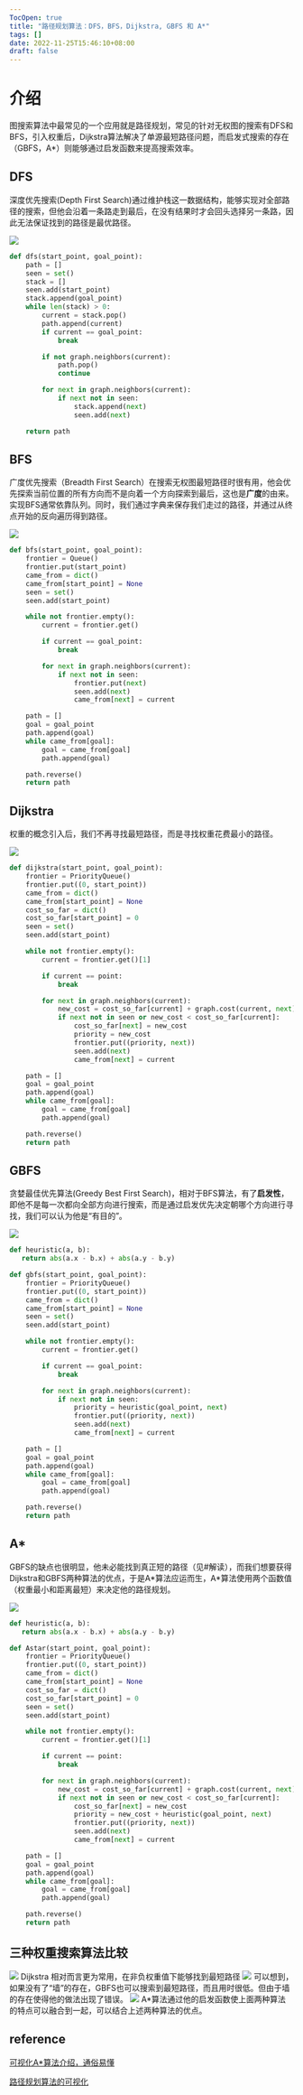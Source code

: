 ```yaml
---
TocOpen: true
title: "路径规划算法：DFS，BFS，Dijkstra, GBFS 和 A*"
tags: []
date: 2022-11-25T15:46:10+08:00
draft: false
---
```

# 介绍
图搜索算法中最常见的一个应用就是路径规划，常见的针对无权图的搜索有DFS和BFS，引入权重后，Dijkstra算法解决了单源最短路径问题，而启发式搜索的存在（GBFS，A*）则能够通过启发函数来提高搜索效率。

## DFS 
深度优先搜索(Depth First Search)通过维护栈这一数据结构，能够实现对全部路径的搜索，但他会沿着一条路走到最后，在没有结果时才会回头选择另一条路，因此无法保证找到的路径是最优路径。

![](/image/AD/gif/DFS.gif)

```python 
def dfs(start_point, goal_point):
    path = []
    seen = set()
    stack = []
    seen.add(start_point)
    stack.append(goal_point)
    while len(stack) > 0:
        current = stack.pop()
        path.append(current)
        if current == goal_point:
            break

        if not graph.neighbors(current):
            path.pop()
            continue

        for next in graph.neighbors(current):
            if next not in seen:
                stack.append(next)
                seen.add(next)

    return path
```

## BFS
广度优先搜索（Breadth First Search）在搜索无权图最短路径时很有用，他会优先探索当前位置的所有方向而不是向着一个方向探索到最后，这也是**广度**的由来。实现BFS通常依靠队列。同时，我们通过字典来保存我们走过的路径，并通过从终点开始的反向遍历得到路径。

![](/image/AD/gif/BFS.gif) 

```python
def bfs(start_point, goal_point):
    frontier = Queue()
    frontier.put(start_point)
    came_from = dict()
    came_from[start_point] = None
    seen = set()
    seen.add(start_point)

    while not frontier.empty():
        current = frontier.get()

        if current == goal_point:
            break

        for next in graph.neighbors(current):
            if next not in seen:
                frontier.put(next)
                seen.add(next)
                came_from[next] = current

    path = []
    goal = goal_point
    path.append(goal)
    while came_from[goal]:
        goal = came_from[goal]
        path.append(goal)

    path.reverse()
    return path
```

## Dijkstra
权重的概念引入后，我们不再寻找最短路径，而是寻找权重花费最小的路径。

![](/image/AD/gif/Dijkstra.gif) 

```python 
def dijkstra(start_point, goal_point):
    frontier = PriorityQueue()
    frontier.put((0, start_point))
    came_from = dict()
    came_from[start_point] = None
    cost_so_far = dict()
    cost_so_far[start_point] = 0
    seen = set()
    seen.add(start_point)

    while not frontier.empty():
        current = frontier.get()[1]

        if current == point:
            break

        for next in graph.neighbors(current):
            new_cost = cost_so_far[current] + graph.cost(current, next)
            if next not in seen or new_cost < cost_so_far[current]:
                cost_so_far[next] = new_cost
                priority = new_cost
                frontier.put((priority, next))
                seen.add(next)
                came_from[next] = current

    path = []
    goal = goal_point
    path.append(goal)
    while came_from[goal]:
        goal = came_from[goal]
        path.append(goal)

    path.reverse()
    return path

```

## GBFS
贪婪最佳优先算法(Greedy Best First Search)，相对于BFS算法，有了**启发性**，即他不是每一次都向全部方向进行搜索，而是通过启发优先决定朝哪个方向进行寻找，我们可以认为他是“有目的”。

![](/image/AD/gif/BF.gif)

```python 
def heuristic(a, b):
   return abs(a.x - b.x) + abs(a.y - b.y)

def gbfs(start_point, goal_point):
    frontier = PriorityQueue()
    frontier.put((0, start_point))
    came_from = dict()
    came_from[start_point] = None
    seen = set()
    seen.add(start_point)

    while not frontier.empty():
        current = frontier.get()

        if current == goal_point:
            break

        for next in graph.neighbors(current):
            if next not in seen:
                priority = heuristic(goal_point, next)
                frontier.put((priority, next))
                seen.add(next)
                came_from[next] = current

    path = []
    goal = goal_point
    path.append(goal)
    while came_from[goal]:
        goal = came_from[goal]
        path.append(goal)

    path.reverse()
    return path

```

## A*
GBFS的缺点也很明显，他未必能找到真正短的路径（见#解读），而我们想要获得Dijkstra和GBFS两种算法的优点，于是A\*算法应运而生，A\*算法使用两个函数值（权重最小和距离最短）来决定他的路径规划。

![](/image/AD/gif/Astar.gif) 

```python
def heuristic(a, b):
   return abs(a.x - b.x) + abs(a.y - b.y)

def Astar(start_point, goal_point):
    frontier = PriorityQueue()
    frontier.put((0, start_point))
    came_from = dict()
    came_from[start_point] = None
    cost_so_far = dict()
    cost_so_far[start_point] = 0
    seen = set()
    seen.add(start_point)

    while not frontier.empty():
        current = frontier.get()[1]

        if current == point:
            break

        for next in graph.neighbors(current):
            new_cost = cost_so_far[current] + graph.cost(current, next)
            if next not in seen or new_cost < cost_so_far[current]:
                cost_so_far[next] = new_cost
                priority = new_cost + heuristic(goal_point, next)
                frontier.put((priority, next))
                seen.add(next)
                came_from[next] = current

    path = []
    goal = goal_point
    path.append(goal)
    while came_from[goal]:
        goal = came_from[goal]
        path.append(goal)

    path.reverse()
    return path
```

## 三种权重搜索算法比较 

![](/image/AD/Dijkstra.tiff) 
Dijkstra 相对而言更为常用，在非负权重值下能够找到最短路径
![](/image/AD/BF.tiff) 
可以想到，如果没有了“墙”的存在，GBFS也可以搜索到最短路径，而且用时很低。但由于墙的存在使得他的做法出现了错误。
![](/image/AD/Astar.tiff) 
A\*算法通过他的启发函数使上面两种算法的特点可以融合到一起，可以结合上述两种算法的优点。

## reference
[可视化A*算法介绍，通俗易懂](https://www.redblobgames.com/pathfinding/a-star/introduction.html#greedy-best-first) 

[路径规划算法的可视化](https://github.com/zhm-real/PathPlanning) 
